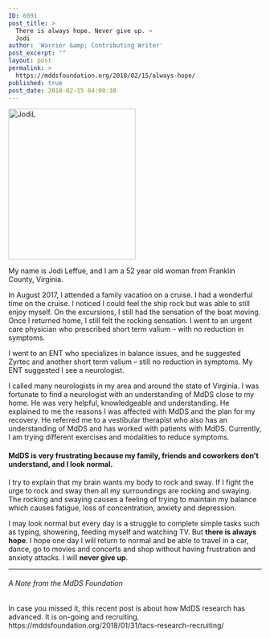```yaml
---
ID: 6091
post_title: >
  There is always hope. Never give up. ~
  Jodi
author: 'Warrior &amp; Contributing Writer'
post_excerpt: ""
layout: post
permalink: >
  https://mddsfoundation.org/2018/02/15/always-hope/
published: true
post_date: 2018-02-15 04:00:30
---
```

<img class="size-medium wp-image-6106 alignleft" style="font-size: inherit;" src="https://mddsfoundation.org/wp-content/uploads/2018/01/JodiL-e1516052231438-253x300.jpg" alt="JodiL" width="253" height="300" />

My name is Jodi Leffue, and I am a 52 year old woman from Franklin County, Virginia.

In August 2017, I attended a family vacation on a cruise. I had a wonderful time on the cruise. I noticed I could feel the ship rock but was able to still enjoy myself. On the excursions, I still had the sensation of the boat moving. Once I returned home, I still felt the rocking sensation. I went to an urgent care physician who prescribed short term valium – with no reduction in symptoms.

I went to an ENT who specializes in balance issues, and he suggested Zyrtec and another short term valium – still no reduction in symptoms. My ENT suggested I see a neurologist.

I called many neurologists in my area and around the state of Virginia. I was fortunate to find a neurologist with an understanding of MdDS close to my home. He was very helpful, knowledgeable and understanding. He explained to me the reasons I was affected with MdDS and the plan for my recovery. He referred me to a vestibular therapist who also has an understanding of MdDS and has worked with patients with MdDS. Currently, I am trying different exercises and modalities to reduce symptoms.
<h4>MdDS is very frustrating because my family, friends and coworkers don’t understand, and <strong>I look normal</strong>.</h4>
I try to explain that my brain wants my body to rock and sway. If I fight the urge to rock and sway then all my surroundings are rocking and swaying. The rocking and swaying causes a feeling of trying to maintain my balance which causes fatigue, loss of concentration, anxiety and depression.

I may look normal but every day is a struggle to complete simple tasks such as typing, showering, feeding myself and watching TV. But <strong>there is always hope</strong>. I hope one day I will return to normal and be able to travel in a car, dance, go to movies and concerts and shop without having frustration and anxiety attacks. I will <strong>n</strong><span style="font-size: inherit;"><strong>ever give up</strong>.</span>

<hr />

<h6>A Note from the MdDS Foundation</h6>
In case you missed it, this recent post is about how MdDS research has advanced. It is on-going and recruiting. https://mddsfoundation.org/2018/01/31/tacs-research-recruiting/
